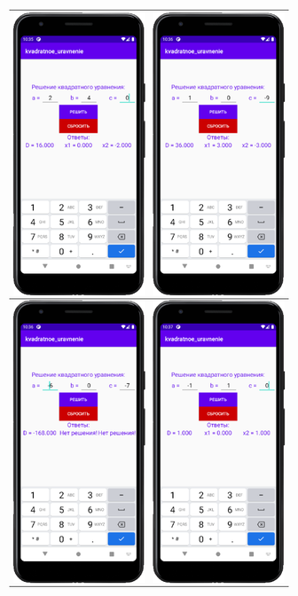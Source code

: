 ![](https://raw.githubusercontent.com/kairulla/kvadratnoe_uravnenie/master/screenshots/Screenshot_2021-06-02_22-35-33.png) | ![](https://raw.githubusercontent.com/kairulla/kvadratnoe_uravnenie/master/screenshots/Screenshot_2021-06-02_22-36-15.png)
:-------- |:-----:
![](https://raw.githubusercontent.com/kairulla/kvadratnoe_uravnenie/master/screenshots/Screenshot_2021-06-02_22-36-53.png) | ![](https://raw.githubusercontent.com/kairulla/kvadratnoe_uravnenie/master/screenshots/Screenshot_2021-06-02_22-37-25.png)


